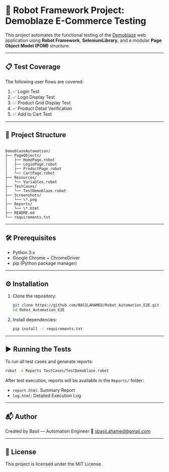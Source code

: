 # 🧪 Robot Framework Project: Demoblaze E-Commerce Testing

This project automates the functional testing of the [Demoblaze](https://demoblaze.com/index.html) web application using **Robot Framework**, **SeleniumLibrary**, and a modular **Page Object Model (POM)** structure.

---

## 📋 Test Coverage

The following user flows are covered:

1. ✅ Login Test  
2. ✅ Logo Display Test  
3. ✅ Product Grid Display Test  
4. ✅ Product Detail Verification  
5. ✅ Add to Cart Test

---

## 📁 Project Structure

```

DemoblazeAutomation/
├── PageObjects/
│   ├── HomePage.robot
│   ├── LoginPage.robot
│   ├── ProductPage.robot
│   └── CartPage.robot
├── Resources/
│   └── Variables.robot
├── TestCases/
│   └── TestDemoblaze.robot
├── Screenshots/
│   └── \*.png
├── Reports/
│   └── \*.html
├── README.md
└── requirements.txt

````

---

## 🛠 Prerequisites

- Python 3.x
- Google Chrome + ChromeDriver
- pip (Python package manager)

---

## ⚙️ Installation

1. Clone the repository:
   ```bash
   git clone https://github.com/BASILAHAMED/Robot_Automation_E2E.git
   cd Robot_Automation_E2E

2. Install dependencies:

   ```bash
   pip install -r requirements.txt
   ```

---

## ▶️ Running the Tests

To run all test cases and generate reports:

```bash
robot -d Reports TestCases/TestDemoblaze.robot
```

After test execution, reports will be available in the `Reports/` folder:

* `report.html`: Summary Report
* `log.html`: Detailed Execution Log

---

## 📬 Author

Created by Basil — Automation Engineer
📧 [sbasil.ahamed@gmail.com](mailto:sbasil.ahamed@gmail.com)

---

## 📝 License

This project is licensed under the MIT License.


